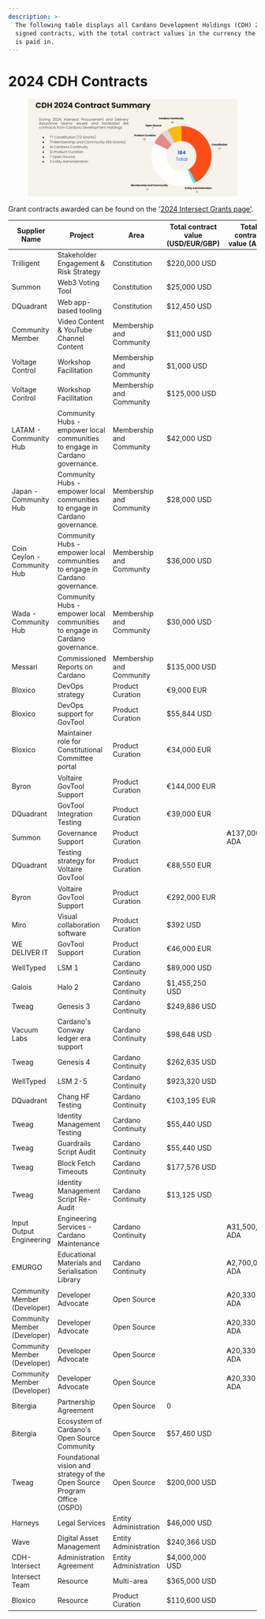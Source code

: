 ```yaml
---
description: >-
  The following table displays all Cardano Development Holdings (CDH) 2024
  signed contracts, with the total contract values in the currency the supplier
  is paid in.
---
```


# 2024 CDH Contracts

<figure><img src="../../../../.gitbook/assets/image (52).png" alt=""><figcaption></figcaption></figure>

Grant contracts awarded can be found on the '[2024 Intersect Grants page'](https://docs.intersectmbo.org/intersect-operational-services/2024-intersect-grants).

<table><thead><tr><th width="153">Supplier Name</th><th width="177">Project</th><th width="159">Area</th><th width="152">Total contract value (USD/EUR/GBP)</th><th width="133">Total contract value (ADA)</th><th>Status </th></tr></thead><tbody><tr><td>Trilligent</td><td>Stakeholder Engagement &#x26; Risk Strategy</td><td>Constitution</td><td>$220,000 USD</td><td></td><td>In progress</td></tr><tr><td>Summon</td><td>Web3 Voting Tool</td><td>Constitution</td><td>$25,000 USD</td><td></td><td>Complete</td></tr><tr><td>DQuadrant</td><td>Web app-based tooling</td><td>Constitution</td><td>$12,450 USD</td><td></td><td>Complete</td></tr><tr><td>Community Member</td><td>Video Content &#x26; YouTube Channel Content </td><td>Membership and Community</td><td>$11,000 USD</td><td></td><td>Closed</td></tr><tr><td>Voltage Control</td><td>Workshop Facilitation</td><td>Membership and Community</td><td>$1,000 USD</td><td></td><td>Complete</td></tr><tr><td>Voltage Control</td><td>Workshop Facilitation</td><td>Membership and Community</td><td>$125,000 USD</td><td></td><td>Complete</td></tr><tr><td>LATAM - Community Hub</td><td>Community Hubs - empower local communities to engage in Cardano governance.</td><td>Membership and Community</td><td>$42,000 USD</td><td></td><td>Complete</td></tr><tr><td>Japan - Community Hub</td><td>Community Hubs - empower local communities to engage in Cardano governance.</td><td>Membership and Community</td><td>$28,000 USD</td><td></td><td>Complete</td></tr><tr><td>Coin Ceylon - Community Hub</td><td>Community Hubs - empower local communities to engage in Cardano governance.</td><td>Membership and Community</td><td>$36,000 USD</td><td></td><td>Complete</td></tr><tr><td>Wada - Community Hub</td><td>Community Hubs - empower local communities to engage in Cardano governance.</td><td>Membership and Community</td><td>$30,000 USD</td><td></td><td>Complete</td></tr><tr><td>Messari</td><td>Commissioned Reports on Cardano</td><td>Membership and Community</td><td>$135,000 USD</td><td></td><td>Complete</td></tr><tr><td>Bloxico</td><td>DevOps strategy</td><td>Product Curation</td><td>€9,000 EUR</td><td></td><td>Complete</td></tr><tr><td>Bloxico </td><td>DevOps support for GovTool</td><td>Product Curation</td><td>$55,844 USD</td><td></td><td>Complete</td></tr><tr><td>Bloxico</td><td>Maintainer role for Constitutional Committee portal</td><td>Product Curation</td><td>€34,000 EUR</td><td></td><td>Complete</td></tr><tr><td>Byron</td><td>Voltaire GovTool Support</td><td>Product Curation</td><td>€144,000 EUR</td><td></td><td>Complete</td></tr><tr><td>DQuadrant </td><td>GovTool Integration Testing</td><td>Product Curation</td><td>€39,000 EUR</td><td></td><td>Complete</td></tr><tr><td>Summon</td><td>Governance Support  </td><td>Product Curation</td><td></td><td>₳137,000 ADA</td><td>Complete</td></tr><tr><td>DQuadrant </td><td>Testing strategy for Voltaire GovTool</td><td>Product Curation</td><td>€88,550 EUR</td><td></td><td>Complete</td></tr><tr><td>Byron</td><td>Voltaire GovTool Support</td><td>Product Curation</td><td>€292,000 EUR</td><td></td><td>Complete</td></tr><tr><td>Miro</td><td>Visual collaboration software</td><td>Product Curation</td><td>$392 USD</td><td></td><td>Complete</td></tr><tr><td>WE DELIVER IT</td><td>GovTool Support</td><td>Product Curation</td><td>€46,000 EUR</td><td></td><td>Complete</td></tr><tr><td>WellTyped</td><td>LSM 1</td><td>Cardano Continuity</td><td>$89,000 USD</td><td></td><td>Complete</td></tr><tr><td>Galois</td><td>Halo 2</td><td>Cardano Continuity</td><td>$1,455,250 USD</td><td></td><td>Complete</td></tr><tr><td>Tweag</td><td>Genesis 3</td><td>Cardano Continuity</td><td>$249,886 USD</td><td></td><td>Complete</td></tr><tr><td>Vacuum Labs</td><td>Cardano's Conway ledger era support</td><td>Cardano Continuity</td><td>$98,648 USD</td><td></td><td>Complete</td></tr><tr><td>Tweag</td><td>Genesis 4</td><td>Cardano Continuity</td><td>$262,635 USD</td><td></td><td>Complete</td></tr><tr><td>WellTyped</td><td>LSM 2-5</td><td>Cardano Continuity</td><td>$923,320 USD</td><td></td><td>Complete</td></tr><tr><td>DQuadrant</td><td>Chang HF Testing</td><td>Cardano Continuity</td><td>€103,195 EUR</td><td></td><td>Complete</td></tr><tr><td>Tweag</td><td>Identity Management Testing</td><td>Cardano Continuity</td><td>$55,440 USD</td><td></td><td>Complete</td></tr><tr><td>Tweag</td><td>Guardrails Script Audit</td><td>Cardano Continuity</td><td>$55,440 USD</td><td></td><td>Complete</td></tr><tr><td>Tweag</td><td>Block Fetch Timeouts</td><td>Cardano Continuity</td><td>$177,576 USD</td><td></td><td>Complete</td></tr><tr><td>Tweag</td><td>Identity Management Script Re-Audit</td><td>Cardano Continuity</td><td>$13,125 USD</td><td></td><td>Complete</td></tr><tr><td>Input Output Engineering</td><td>Engineering Services - Cardano Maintenance</td><td>Cardano Continuity</td><td></td><td>₳31,500,000 ADA</td><td>Complete</td></tr><tr><td>EMURGO</td><td>Educational Materials and Serialisation Library</td><td>Cardano Continuity</td><td></td><td>₳2,700,000 ADA</td><td>Complete</td></tr><tr><td>Community Member (Developer)</td><td>Developer Advocate</td><td>Open Source</td><td></td><td>₳20,330 ADA</td><td>Complete</td></tr><tr><td>Community Member (Developer)</td><td>Developer Advocate</td><td>Open Source</td><td></td><td>₳20,330 ADA</td><td>Complete</td></tr><tr><td>Community Member (Developer)</td><td>Developer Advocate</td><td>Open Source</td><td></td><td>₳20,330 ADA</td><td>Complete</td></tr><tr><td>Community Member (Developer)</td><td>Developer Advocate</td><td>Open Source</td><td></td><td>₳20,330 ADA</td><td>Complete</td></tr><tr><td>Bitergia</td><td>Partnership Agreement</td><td>Open Source</td><td>0</td><td></td><td>Complete</td></tr><tr><td>Bitergia</td><td>Ecosystem of Cardano's Open Source Community</td><td>Open Source</td><td>$57,460 USD</td><td></td><td>Complete</td></tr><tr><td>Tweag</td><td>Foundational vision and strategy of the Open Source Program Office<br>(OSPO)</td><td>Open Source</td><td>$200,000 USD</td><td></td><td>Complete</td></tr><tr><td>Harneys</td><td>Legal Services</td><td>Entity Administration</td><td>$46,000 USD</td><td></td><td>In Progress</td></tr><tr><td>Wave</td><td>Digital Asset Management</td><td>Entity Administration</td><td>$240,366 USD</td><td></td><td>Complete</td></tr><tr><td>CDH-Intersect </td><td>Administration Agreement</td><td>Entity Administration</td><td>$4,000,000 USD</td><td></td><td>Complete</td></tr><tr><td>Intersect Team</td><td>Resource</td><td>Multi-area</td><td>$365,000 USD</td><td></td><td>In Progress</td></tr><tr><td>Bloxico</td><td>Resource</td><td>Product Curation</td><td>$110,600 USD</td><td></td><td>In Progress</td></tr></tbody></table>
